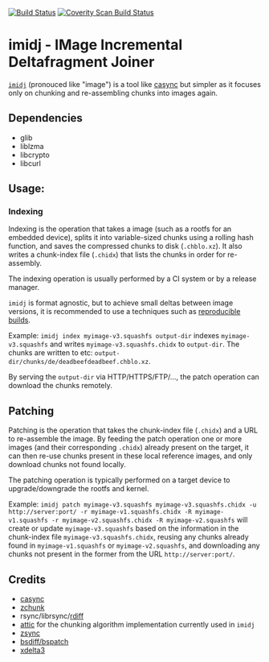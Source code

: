 [![Build Status](https://app.travis-ci.com/mbessler/imidj.svg?branch=master)](https://app.travis-ci.com/mbessler/imidj)
[![Coverity Scan Build Status](https://scan.coverity.com/projects/20112/badge.svg)](https://scan.coverity.com/projects/mbessler-imidj)

# imidj - IMage Incremental Deltafragment Joiner
[`imidj`](https://github.com/mbessler/imidj) (pronouced like "image") is a tool like [casync](https://github.com/systemd/casync) but simpler as it focuses only on chunking and re-assembling chunks into images again. 



## Dependencies
- glib
- liblzma
- libcrypto
- libcurl

## Usage:
### Indexing
Indexing is the operation that takes a image (such as a rootfs for an embedded device), splits it into variable-sized chunks using a rolling hash function, and saves the compressed chunks to disk (`.chblo.xz`). It also writes a chunk-index file (`.chidx`) that lists the chunks in order for re-assembly.

The indexing operation is usually performed by a CI system or by a release manager.

`imidj` is format agnostic, but to achieve small deltas between image versions, it is recommended to use a techniques such as [reproducible builds](https://reproducible-builds.org/). 

Example:
```imidj index myimage-v3.squashfs output-dir``` 
indexes `myimage-v3.squashfs` and writes `myimage-v3.squashfs.chidx` to `output-dir`. The chunks are written to etc:  `output-dir/chunks/de/deadbeefdeadbeef.chblo.xz`.

By serving the `output-dir` via HTTP/HTTPS/FTP/..., the patch operation can download the chunks remotely.

## Patching
Patching is the operation that takes the chunk-index file (`.chidx`) and a URL to re-assemble the image. By feeding the patch operation one or more images (and their corresponding `.chidx`) already present on the target, it can then re-use chunks present in these local reference images, and only download chunks not found locally.

The patching operation is typically performed on a target device to upgrade/downgrade the rootfs and kernel.

Example:
```imidj patch myimage-v3.squashfs myimage-v3.squashfs.chidx -u http://server:port/ -r myimage-v1.squashfs.chidx -R myimage-v1.squashfs -r myimage-v2.squashfs.chidx -R myimage-v2.squashfs```
will create or update `myimage-v3.squashfs` based on the information in the chunk-index file `myimage-v3.squashfs.chidx`, reusing any chunks already found in `myimage-v1.squashfs` or `myimage-v2.squashfs`, and downloading any chunks not present in the former from the URL `http://server:port/`.


## Credits
- [casync](http://0pointer.net/blog/casync-a-tool-for-distributing-file-system-images.html)
- [zchunk](https://www.jdieter.net/posts/2018/04/30/introducing-zchunk/)
- rsync/librsync/[rdiff](https://github.com/librsync/librsync/blob/master/doc/rdiff.md)
- [attic](https://github.com/jborg/attic) for the chunking algorithm implementation currently used in `imidj`
- [zsync](http://zsync.moria.org.uk/)
- [bsdiff/bspatch](http://www.daemonology.net/bsdiff/)
- [xdelta3](http://xdelta.org/)

